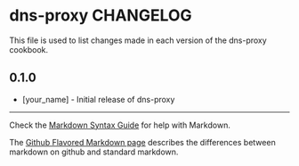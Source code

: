 dns-proxy CHANGELOG
===================

This file is used to list changes made in each version of the dns-proxy cookbook.

0.1.0
-----
- [your_name] - Initial release of dns-proxy

- - -
Check the [Markdown Syntax Guide](http://daringfireball.net/projects/markdown/syntax) for help with Markdown.

The [Github Flavored Markdown page](http://github.github.com/github-flavored-markdown/) describes the differences between markdown on github and standard markdown.
